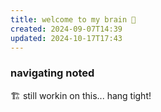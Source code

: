 ```yaml
---
title: welcome to my brain 🧠
created: 2024-09-07T14:39
updated: 2024-10-17T17:43
---
```

### navigating noted
🏗️ still workin on this... hang tight!


  